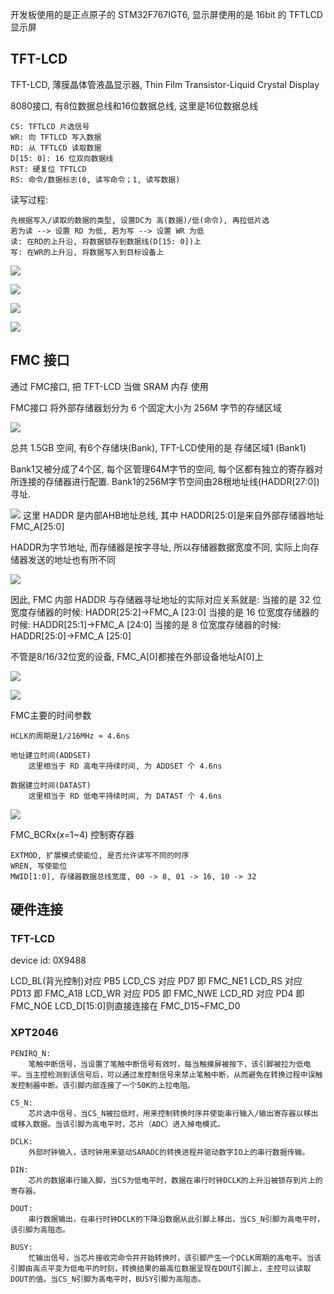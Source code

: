 
开发板使用的是正点原子的 STM32F767IGT6, 显示屏使用的是 16bit 的 TFTLCD 显示屏

## TFT-LCD

TFT-LCD, 薄膜晶体管液晶显示器, Thin Film Transistor-Liquid Crystal Display

8080接口, 有8位数据总线和16位数据总线, 这里是16位数据总线

    CS: TFTLCD 片选信号
    WR: 向 TFTLCD 写入数据
    RD: 从 TFTLCD 读取数据
    D[15: 0]: 16 位双向数据线
    RST: 硬复位 TFTLCD
    RS: 命令/数据标志(0, 读写命令；1, 读写数据)

读写过程:

    先根据写入/读取的数据的类型, 设置DC为 高(数据)/低(命令), 再拉低片选
    若为读 --> 设置 RD 为低, 若为写 --> 设置 WR 为低
    读: 在RD的上升沿, 将数据锁存到数据线(D[15: 0])上
    写: 在WR的上升沿, 将数据写入到目标设备上

![](images/8080%E5%B9%B6%E5%8F%A3-%E5%86%99%E6%97%B6%E5%BA%8F.png)

![](images/8080%E5%B9%B6%E5%8F%A3-%E8%AF%BB%E6%97%B6%E5%BA%8F.png)

![](images/8080%E5%B9%B6%E5%8F%A3-%E6%8E%A7%E5%88%B6%E8%84%9A%E4%BF%A1%E5%8F%B7%E7%8A%B6%E6%80%81.png)

![](images/8080%E5%B9%B6%E5%8F%A3-%E8%AF%BB%E6%98%BE%E5%AD%98%E6%97%B6%E5%BA%8F.png)

## FMC 接口

通过 FMC接口, 把 TFT-LCD 当做 SRAM 内存 使用

FMC接口 将外部存储器划分为 6 个固定大小为 256M 字节的存储区域

![](images/FMC-%E5%A4%96%E9%83%A8%E5%AD%98%E5%82%A8%E5%99%A8%E5%8C%BA%E5%9F%9F%E5%88%92%E5%88%86.png)

总共 1.5GB 空间, 有6个存储块(Bank), TFT-LCD使用的是 存储区域1 (Bank1)

Bank1又被分成了4个区, 每个区管理64M字节的空间, 每个区都有独立的寄存器对所连接的存储器进行配置. Bank1的256M字节空间由28根地址线(HADDR[27:0])寻址.

![](images/Bank1%E5%AD%98%E5%82%A8%E5%8C%BA%E9%80%89%E6%8B%A9%E8%A1%A8.png)
这里 HADDR 是内部AHB地址总线, 其中 HADDR[25:0]是来自外部存储器地址FMC_A[25:0]

HADDR为字节地址, 而存储器是按字寻址, 所以存储器数据宽度不同, 实际上向存储器发送的地址也有所不同

![](images/FMC-BANK1-%E5%A4%96%E9%83%A8%E5%AD%98%E5%82%A8%E5%99%A8%E5%9C%B0%E5%9D%80.png)

因此, FMC 内部 HADDR 与存储器寻址地址的实际对应关系就是:
当接的是 32 位宽度存储器的时候: HADDR[25:2]→FMC_A [23:0]
当接的是 16 位宽度存储器的时候: HADDR[25:1]→FMC_A [24:0]
当接的是 8 位宽度存储器的时候: HADDR[25:0]→FMC_A [25:0]

不管是8/16/32位宽的设备, FMC_A[0]都接在外部设备地址A[0]上

![](images/FMC%E5%90%84Bank%E9%85%8D%E7%BD%AE%E5%AF%84%E5%AD%98%E5%99%A8%E8%A1%A8.png)

![](images/FMC-%E6%97%B6%E5%BA%8F%E6%A8%A1%E5%9E%8B.png)

FMC主要的时间参数

    HCLK的周期是1/216MHz ≈ 4.6ns

    地址建立时间(ADDSET)
        这里相当于 RD 高电平持续时间, 为 ADDSET 个 4.6ns

    数据建立时间(DATAST)
        这里相当于 RD 低电平持续时间, 为 DATAST 个 4.6ns

![](images/LCD%E6%97%B6%E9%97%B4%E5%8F%82%E6%95%B0.png)

FMC_BCRx(x=1~4) 控制寄存器

    EXTMOD, 扩展模式使能位, 是否允许读写不同的时序
    WREN, 写使能位
    MWID[1:0], 存储器数据总线宽度, 00 -> 8, 01 -> 16, 10 -> 32

## 硬件连接

### TFT-LCD

device id: 0X9488

LCD_BL(背光控制)对应 PB5
LCD_CS 对应 PD7 即 FMC_NE1
LCD_RS 对应 PD13 即 FMC_A18
LCD_WR 对应 PD5 即 FMC_NWE
LCD_RD 对应 PD4 即 FMC_NOE
LCD_D[15:0]则直接连接在 FMC_D15~FMC_D0


### XPT2046

    PENIRQ_N:
        笔触中断信号，当设置了笔触中断信号有效时，每当触摸屏被按下，该引脚被拉为低电平。当主控检测到该信号后，可以通过发控制信号来禁止笔触中断，从而避免在转换过程中误触发控制器中断。该引脚内部连接了一个50K的上拉电阻。

    CS_N:
        芯片选中信号，当CS_N被拉低时，用来控制转换时序并使能串行输入/输出寄存器以移出或移入数据。当该引脚为高电平时，芯片（ADC）进入掉电模式。

    DCLK:
        外部时钟输入，该时钟用来驱动SARADC的转换进程并驱动数字IO上的串行数据传输。

    DIN:
        芯片的数据串行输入脚，当CS为低电平时，数据在串行时钟DCLK的上升沿被锁存到片上的寄存器。

    DOUT:
        串行数据输出，在串行时钟DCLK的下降沿数据从此引脚上移出，当CS_N引脚为高电平时，该引脚为高阻态。

    BUSY:
        忙输出信号，当芯片接收完命令并开始转换时，该引脚产生一个DCLK周期的高电平。当该引脚由高点平变为低电平的时刻，转换结果的最高位数据呈现在DOUT引脚上，主控可以读取DOUT的值。当CS_N引脚为高电平时，BUSY引脚为高阻态。

